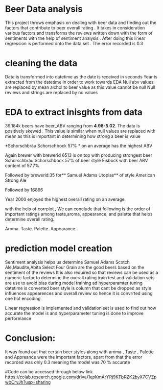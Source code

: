 # Beer Data analysis
 This project throws emphasis on dealing with beer data  and finding out  the factors that contribute to beer overall rating . It takes in consideration various factors and transforms the reviews written down with the form of sentiments with the help of sentiment analysis . After doing this linear regression is performed onto the data set . 
 The error recorded is 0.3
 
# cleaning the data 
Date is transformed into datetime as the date is received in seconds 
Year is extracted from the  datetime in order to work towards EDA
Null abv values are replaced by mean alchol to beer value as this  value cannot be null
Null reviews and strings are replaced by no values

# EDA to extract inisghts from data 

39.184k beers have beer_ABV ranging from **4.98-5.02**. The data is positively skewed . This value is similar when null values are replaced with mean as this is important in determining how strong a beer is value

*Schorschbräu Schorschbock 57% * on an average has  the highest ABV

Again brewer with brewerid 6513 is on top with producing strongest beer Schorschbräu Schorschbock 57% of beer style Eisbock with beer ABV content of 57.7%.

Followed by brewerid:35 for** Samuel Adams Utopias** of style American Strong Ale

Followed by 16866

Year 2000 enjoyed the highest overall rating on an average.

with the help of  corrplot , We can conclude that following is the order of important ratings among taste,aroma, appearance, and palette that helps determine overall rating.

Aroma.
Taste.
Palette.
Appearance.

# prediction model creation
Sentiment analysis helps us determine Samuel Adams Scotch Ale,Maudite,Abita Select Four Grain are the good beers based on the sentiment of the  reviews 
It is  also required so that reviews can be used as a numeric factor to determine the overall rating 
train  test and validation sets are use to avoid  bias during model training ad hyperparamter tuning
datetime is converted 
beer style is column that cant be dropped as style influences appearences and overall  review so hence it is convrrted using one hot encoding 

Linear regression is implemented and validation set is used to find out how accurate the  model is  and hyperparameter tuning is done to improve performance


# Conclusion:
It was found out that certain beer  styles along with  aroma , Taste , Palette and Appreance were the important factors, apart from that the error recorded was only  0.3 meaning the model was 70 % accurate 

#Code can be accessed through below link 
https://colab.research.google.com/drive/1epKmArYRj9KTbRZK2byX7CVZpwbCrvJh?usp=sharing
